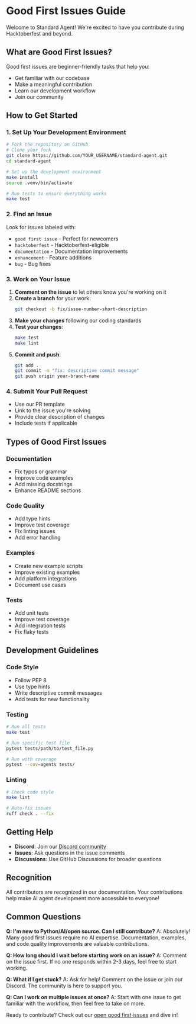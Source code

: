 # Good First Issues Guide

Welcome to Standard Agent! We're excited to have you contribute during Hacktoberfest and beyond.

## What are Good First Issues?

Good first issues are beginner-friendly tasks that help you:
- Get familiar with our codebase
- Make a meaningful contribution
- Learn our development workflow
- Join our community

## How to Get Started

### 1. Set Up Your Development Environment

```bash
# Fork the repository on GitHub
# Clone your fork
git clone https://github.com/YOUR_USERNAME/standard-agent.git
cd standard-agent

# Set up the development environment
make install
source .venv/bin/activate

# Run tests to ensure everything works
make test
```

### 2. Find an Issue

Look for issues labeled with:
- `good first issue` - Perfect for newcomers
- `hacktoberfest` - Hacktoberfest-eligible
- `documentation` - Documentation improvements
- `enhancement` - Feature additions
- `bug` - Bug fixes

### 3. Work on Your Issue

1. **Comment on the issue** to let others know you're working on it
2. **Create a branch** for your work:
   ```bash
   git checkout -b fix/issue-number-short-description
   ```
3. **Make your changes** following our coding standards
4. **Test your changes**:
   ```bash
   make test
   make lint
   ```
5. **Commit and push**:
   ```bash
   git add .
   git commit -m "fix: descriptive commit message"
   git push origin your-branch-name
   ```

### 4. Submit Your Pull Request

- Use our PR template
- Link to the issue you're solving
- Provide clear description of changes
- Include tests if applicable

## Types of Good First Issues

### Documentation
- Fix typos or grammar
- Improve code examples
- Add missing docstrings
- Enhance README sections

### Code Quality
- Add type hints
- Improve test coverage
- Fix linting issues
- Add error handling

### Examples
- Create new example scripts
- Improve existing examples
- Add platform integrations
- Document use cases

### Tests
- Add unit tests
- Improve test coverage
- Add integration tests
- Fix flaky tests

## Development Guidelines

### Code Style
- Follow PEP 8
- Use type hints
- Write descriptive commit messages
- Add tests for new functionality

### Testing
```bash
# Run all tests
make test

# Run specific test file
pytest tests/path/to/test_file.py

# Run with coverage
pytest --cov=agents tests/
```

### Linting
```bash
# Check code style
make lint

# Auto-fix issues
ruff check . --fix
```

## Getting Help

- **Discord**: Join our [Discord community](https://discord.gg/TdbWXZsUSm)
- **Issues**: Ask questions in the issue comments
- **Discussions**: Use GitHub Discussions for broader questions

## Recognition

All contributors are recognized in our documentation. Your contributions help make AI agent development more accessible to everyone!

## Common Questions

**Q: I'm new to Python/AI/open source. Can I still contribute?**
A: Absolutely! Many good first issues require no AI expertise. Documentation, examples, and code quality improvements are valuable contributions.

**Q: How long should I wait before starting work on an issue?**
A: Comment on the issue first. If no one responds within 2-3 days, feel free to start working.

**Q: What if I get stuck?**
A: Ask for help! Comment on the issue or join our Discord. The community is here to support you.

**Q: Can I work on multiple issues at once?**
A: Start with one issue to get familiar with the workflow, then feel free to take on more.

Ready to contribute? Check out our [open good first issues](https://github.com/jentic/standard-agent/issues?q=is%3Aissue+is%3Aopen+label%3A%22good+first+issue%22) and dive in!